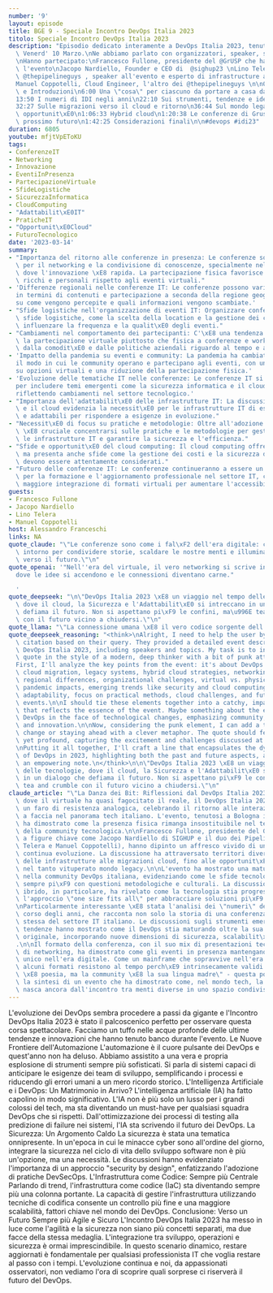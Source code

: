 ```yaml
---
number: '9'
layout: episode
title: BGE 9 - Speciale Incontro DevOps Italia 2023
titolo: Speciale Incontro DevOps Italia 2023
description: "Episodio dedicato interamente a DevOps Italia 2023, tenuto a Bologna\
  \ Venerd' 10 Marzo.\nNe abbiamo parlato con organizzatori, speaker, sponsor e partecipanti.\n\
  \nHanno partecipato:\nFrancesco Fullone, presidente del @GrUSP che ha organizzato\
  \ l'evento\nJacopo Nardiello, Founder e CEO di  @sighup23 \nLino Telera, uno dei\
  \ @thepipelineguys , speaker all'evento e esperto di infrastructure automation\n\
  Manuel Coppotelli, Cloud Engineer, l'altro dei @thepipelineguys \n\n0:00 Presentazioni\
  \ e Introduzioni\n6:00 Una \"cosa\" per ciascuno da portare a casa dall'evento\n\
  13:50 I numeri di IDI negli anni\n22:10 Sui strumenti, tendenze e idee emerse nell'evento\n\
  32:27 Sulle migrazioni verso il cloud e ritorno\n36:44 Sul mondo legacy e le sue\
  \ opportunit\xE0\n1:06:33 Hybrid cloud\n1:20:38 Le conferenze di Grusp e altri nel\
  \ prossimo futuro\n1:42:25 Considerazioni finali\n\n#devops #idi23"
duration: 6805
youtube: mfjtVpEToKU
tags:
- ConferenzeIT
- Networking
- Innovazione
- EventiInPresenza
- PartecipazioneVirtuale
- SfideLogistiche
- SicurezzaInformatica
- CloudComputing
- "Adattabilit\xE0IT"
- PraticheIT
- "Opportunit\xE0Cloud"
- FuturoTecnologico
date: '2023-03-14'
summary:
- "Importanza del ritorno alle conferenze in presenza: Le conferenze sono fondamentali\
  \ per il networking e la condivisione di conoscenze, specialmente nel settore IT\
  \ dove l'innovazione \xE8 rapida. La partecipazione fisica favorisce scambi pi\xF9\
  \ ricchi e personali rispetto agli eventi virtuali."
- 'Differenze regionali nelle conferenze IT: Le conferenze possono variare significativamente
  in termini di contenuti e partecipazione a seconda della regione geografica, influendo
  su come vengono percepite e quali informazioni vengono scambiate.'
- "Sfide logistiche nell'organizzazione di eventi IT: Organizzare conferenze IT comporta\
  \ sfide logistiche, come la scelta della location e la gestione dei costi, che possono\
  \ influenzare la frequenza e la qualit\xE0 degli eventi."
- "Cambiamenti nel comportamento dei partecipanti: C'\xE8 una tendenza crescente verso\
  \ la partecipazione virtuale piuttosto che fisica a conferenze e workshop, influenzata\
  \ dalla comodit\xE0 e dalle politiche aziendali riguardo al tempo e ai costi."
- 'Impatto della pandemia su eventi e community: La pandemia ha cambiato radicalmente
  il modo in cui le community operano e partecipano agli eventi, con un maggiore focus
  su opzioni virtuali e una riduzione della partecipazione fisica.'
- 'Evoluzione delle tematiche IT nelle conferenze: Le conferenze IT si stanno evolvendo
  per includere temi emergenti come la sicurezza informatica e il cloud computing,
  riflettendo cambiamenti nel settore tecnologico.'
- "Importanza dell'adattabilit\xE0 delle infrastrutture IT: La discussione sull'ibrido\
  \ e il cloud evidenzia la necessit\xE0 per le infrastrutture IT di essere flessibili\
  \ e adattabili per rispondere a esigenze in evoluzione."
- "Necessit\xE0 di focus su pratiche e metodologie: Oltre all'adozione di nuove tecnologie,\
  \ \xE8 cruciale concentrarsi sulle pratiche e le metodologie per gestire efficacemente\
  \ le infrastrutture IT e garantire la sicurezza e l'efficienza."
- "Sfide e opportunit\xE0 del cloud computing: Il cloud computing offre vantaggi significativi,\
  \ ma presenta anche sfide come la gestione dei costi e la sicurezza dei dati, che\
  \ devono essere attentamente considerati."
- "Futuro delle conferenze IT: Le conferenze continueranno a essere un elemento vitale\
  \ per la formazione e l'aggiornamento professionale nel settore IT, con una possibile\
  \ maggiore integrazione di formati virtuali per aumentare l'accessibilit\xE0."
guests:
- Francesco Fullone
- Jacopo Nardiello
- Lino Telera
- Manuel Coppotelli
host: Alessandro Franceschi
links: NA
quote_claude: "\"Le conferenze sono come i fal\xF2 dell'era digitale: ci raduniamo\
  \ intorno per condividere storie, scaldare le nostre menti e illuminare il cammino\
  \ verso il futuro.\"\n"
quote_openai: '"Nell''era del virtuale, il vero networking si scrive in presenza,
  dove le idee si accendono e le connessioni diventano carne."

  '
quote_deepseek: "\n\"DevOps Italia 2023 \xE8 un viaggio nel tempo delle tecnologie,\
  \ dove il cloud, la Sicurezza e l'Adattabilit\xE0 si intreccano in un dialogo che\
  \ defiama il futuro. Non si aspettano pi\xF9 le confini, ma\u996E tea and crumble\
  \ con il futuro vicino a chiudersi.\"\n"
quote_llama: "\"La connessione umana \xE8 il vero codice sorgente dell'innovazione.\""
quote_deepseek_reasoning: "<think>\nAlright, I need to help the user by creating a\
  \ citation based on their query. They provided a detailed event description about\
  \ DevOps Italia 2023, including speakers and topics. My task is to invent a memorable\
  \ quote in the style of a modern, deep thinker with a bit of punk attitude.\n\n\
  First, I'll analyze the key points from the event: it's about DevOps practices,\
  \ cloud migration, legacy systems, hybrid cloud strategies, networking importance,\
  \ regional differences, organizational challenges, virtual vs. physical attendance,\
  \ pandemic impacts, emerging trends like security and cloud computing, infrastructure\
  \ adaptability, focus on practical methods, cloud challenges, and future of DevOps\
  \ events.\n\nI should tie these elements together into a catchy, impactful statement\
  \ that reflects the essence of the event. Maybe something about the evolution of\
  \ DevOps in the face of technological changes, emphasizing community, resilience,\
  \ and innovation.\n\nNow, considering the punk element, I can add a twist like embracing\
  \ change or staying ahead with a clever metaphor. The quote should feel spontaneous\
  \ yet profound, capturing the excitement and challenges discussed at the event.\n\
  \nPutting it all together, I'll craft a line that encapsulates the dynamic nature\
  \ of DevOps in 2023, highlighting both the past and future aspects, and ending on\
  \ an empowering note.\n</think>\n\n\"DevOps Italia 2023 \xE8 un viaggio nel tempo\
  \ delle tecnologie, dove il cloud, la Sicurezza e l'Adattabilit\xE0 si intreccano\
  \ in un dialogo che defiama il futuro. Non si aspettano pi\xF9 le confini, ma\u996E\
  \ tea and crumble con il futuro vicino a chiudersi.\"\n"
claude_article: "\"La Danza dei Bit: Riflessioni dal DevOps Italia 2023\"\n\nIn un'epoca\
  \ dove il virtuale ha quasi fagocitato il reale, il DevOps Italia 2023 emerge come\
  \ un faro di resistenza analogica, celebrando il ritorno alle interazioni faccia\
  \ a faccia nel panorama tech italiano. L'evento, tenutosi a Bologna il 10 marzo,\
  \ ha dimostrato come la presenza fisica rimanga insostituibile nel tessuto connettivo\
  \ della community tecnologica.\n\nFrancesco Fullone, presidente del GrUSP, insieme\
  \ a figure chiave come Jacopo Nardiello di SIGHUP e il duo dei Pipeline Guys (Lino\
  \ Telera e Manuel Coppotelli), hanno dipinto un affresco vivido di un settore in\
  \ continua evoluzione. La discussione ha attraversato territori diversi: dall'automazione\
  \ delle infrastrutture alle migrazioni cloud, fino alle opportunit\xE0 nascoste\
  \ nel tanto vituperato mondo legacy.\n\nL'evento ha mostrato una maturit\xE0 crescente\
  \ nella community DevOps italiana, evidenziando come le sfide tecnologiche si intreccino\
  \ sempre pi\xF9 con questioni metodologiche e culturali. La discussione sul cloud\
  \ ibrido, in particolare, ha rivelato come la tecnologia stia progressivamente abbandonando\
  \ l'approccio \"one size fits all\" per abbracciare soluzioni pi\xF9 sfumate e contestuali.\n\
  \nParticolarmente interessante \xE8 stata l'analisi dei \"numeri\" dell'evento nel\
  \ corso degli anni, che racconta non solo la storia di una conferenza, ma l'evoluzione\
  \ stessa del settore IT italiano. Le discussioni sugli strumenti emergenti e le\
  \ tendenze hanno mostrato come il DevOps stia maturando oltre la sua definizione\
  \ originale, incorporando nuove dimensioni di sicurezza, scalabilit\xE0 e sostenibilit\xE0\
  .\n\nIl formato della conferenza, con il suo mix di presentazioni tecniche e momenti\
  \ di networking, ha dimostrato come gli eventi in presenza mantengano un valore\
  \ unico nell'era digitale. Come un mainframe che sopravvive nell'era del cloud,\
  \ alcuni formati resistono al tempo perch\xE9 intrinsecamente validi.\n\n\"Il codice\
  \ \xE8 poesia, ma la community \xE8 la sua lingua madre\" - questa potrebbe essere\
  \ la sintesi di un evento che ha dimostrato come, nel mondo tech, la vera innovazione\
  \ nasca ancora dall'incontro tra menti diverse in uno spazio condiviso.\n"
---
```

L'evoluzione dei DevOps sembra procedere a passi da gigante e l'Incontro DevOps Italia 2023 è stato il palcoscenico perfetto per osservare questa corsa spettacolare. Facciamo un tuffo nelle acque profonde delle ultime tendenze e innovazioni che hanno tenuto banco durante l'evento.
Le Nuove Frontiere dell'Automazione
L'automazione è il cuore pulsante dei DevOps e quest'anno non ha deluso. Abbiamo assistito a una vera e propria esplosione di strumenti sempre più sofisticati. Si parla di sistemi capaci di anticipare le esigenze dei team di sviluppo, semplificando i processi e riducendo gli errori umani a un mero ricordo storico.
L'Intelligenza Artificiale e i DevOps: Un Matrimonio in Arrivo?
L'intelligenza artificiale (IA) ha fatto capolino in modo significativo. L'IA non è più solo un lusso per i grandi colossi del tech, ma sta diventando un must-have per qualsiasi squadra DevOps che si rispetti. Dall'ottimizzazione dei processi di testing alla predizione di failure nei sistemi, l'IA sta scrivendo il futuro dei DevOps.
La Sicurezza: Un Argomento Caldo
La sicurezza è stata una tematica onnipresente. In un'epoca in cui le minacce cyber sono all'ordine del giorno, integrare la sicurezza nel ciclo di vita dello sviluppo software non è più un'opzione, ma una necessità. Le discussioni hanno evidenziato l'importanza di un approccio "security by design", enfatizzando l'adozione di pratiche DevSecOps.
L'Infrastruttura come Codice: Sempre più Centrale
Parlando di trend, l'infrastruttura come codice (IaC) sta diventando sempre più una colonna portante. La capacità di gestire l'infrastruttura utilizzando tecniche di codifica consente un controllo più fine e una maggiore scalabilità, fattori chiave nel mondo dei DevOps.
Conclusione: Verso un Futuro Sempre più Agile e Sicuro
L'Incontro DevOps Italia 2023 ha messo in luce come l'agilità e la sicurezza non siano più concetti separati, ma due facce della stessa medaglia. L'integrazione tra sviluppo, operazioni e sicurezza è ormai imprescindibile. In questo scenario dinamico, restare aggiornati è fondamentale per qualsiasi professionista IT che voglia restare al passo con i tempi.
L'evoluzione continua e noi, da appassionati osservatori, non vediamo l'ora di scoprire quali sorprese ci riserverà il futuro del DevOps.